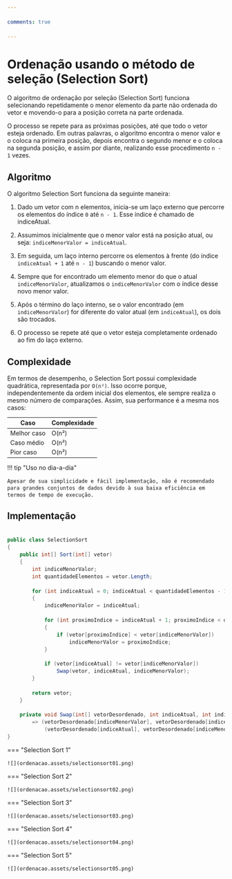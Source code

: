 ```yaml
---

comments: true

---
```


# **Ordenação usando o método de seleção (Selection Sort)**

O algoritmo de ordenação por seleção (Selection Sort) funciona selecionando repetidamente o menor elemento da parte não ordenada do vetor e movendo-o para a posição correta na parte ordenada.

O processo se repete para as próximas posições, até que todo o vetor esteja ordenado. Em outras palavras, o algoritmo encontra o menor valor e o coloca na primeira posição, depois encontra o segundo menor e o coloca na segunda posição, e assim por diante, realizando esse procedimento `n - 1` vezes.

## **Algoritmo**

O algoritmo Selection Sort funciona da seguinte maneira:

1. Dado um vetor com n elementos, inicia-se um laço externo que percorre os elementos do índice `0` até `n - 1`. Esse índice é chamado de indiceAtual.

2. Assumimos inicialmente que o menor valor está na posição atual, ou seja: `indiceMenorValor = indiceAtual`.

3. Em seguida, um laço interno percorre os elementos à frente (do índice `indiceAtual + 1` até `n - 1`) buscando o menor valor.

4. Sempre que for encontrado um elemento menor do que o atual `indiceMenorValor`, atualizamos o `indiceMenorValor` com o índice desse novo menor valor.

5. Após o término do laço interno, se o valor encontrado (em `indiceMenorValor`) for diferente do valor atual (em `indiceAtual`), os dois são trocados.

6. O processo se repete até que o vetor esteja completamente ordenado ao fim do laço externo.

## **Complexidade**

Em termos de desempenho, o Selection Sort possui complexidade quadrática, representada por `O(n²)`. Isso ocorre porque, independentemente da ordem inicial dos elementos, ele sempre realiza o mesmo número de comparações. Assim, sua performance é a mesma nos casos:

| Caso         | Complexidade |
|--------------|--------------|
| Melhor caso  | O(n²)        |
| Caso médio   | O(n²)        |
| Pior caso    | O(n²)        |

!!! tip "Uso no dia-a-dia"

    Apesar de sua simplicidade e fácil implementação, não é recomendado para grandes conjuntos de dados devido à sua baixa eficiência em termos de tempo de execução.

## **Implementação**

```csharp

public class SelectionSort
{
    public int[] Sort(int[] vetor)
    {
        int indiceMenorValor;
        int quantidadeElementos = vetor.Length;

        for (int indiceAtual = 0; indiceAtual < quantidadeElementos - 1; indiceAtual++)
        {
            indiceMenorValor = indiceAtual;

            for (int proximoIndice = indiceAtual + 1; proximoIndice < quantidadeElementos; proximoIndice++)
            {
                if (vetor[proximoIndice] < vetor[indiceMenorValor])
                    indiceMenorValor = proximoIndice;
            }

            if (vetor[indiceAtual] != vetor[indiceMenorValor])
                Swap(vetor, indiceAtual, indiceMenorValor);
        }

        return vetor;
    }    

    private void Swap(int[] vetorDesordenado, int indiceAtual, int indiceMenorValor)
        => (vetorDesordenado[indiceMenorValor], vetorDesordenado[indiceAtual]) = 
            (vetorDesordenado[indiceAtual], vetorDesordenado[indiceMenorValor]);    
}

```

=== "Selection Sort 1"

    ![](ordenacao.assets/selectionsort01.png)

=== "Selection Sort 2"

    ![](ordenacao.assets/selectionsort02.png)

=== "Selection Sort 3"

    ![](ordenacao.assets/selectionsort03.png)

=== "Selection Sort 4"

    ![](ordenacao.assets/selectionsort04.png)

=== "Selection Sort 5"

    ![](ordenacao.assets/selectionsort05.png)